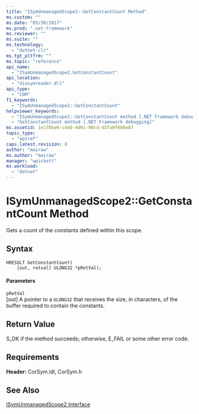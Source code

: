 ```yaml
---
title: "ISymUnmanagedScope2::GetConstantCount Method"
ms.custom: ""
ms.date: "03/30/2017"
ms.prod: ".net-framework"
ms.reviewer: ""
ms.suite: ""
ms.technology: 
  - "dotnet-clr"
ms.tgt_pltfrm: ""
ms.topic: "reference"
api_name: 
  - "ISymUnmanagedScope2.GetConstantCount"
api_location: 
  - "diasymreader.dll"
api_type: 
  - "COM"
f1_keywords: 
  - "ISymUnmanagedScope2::GetConstantCount"
helpviewer_keywords: 
  - "ISymUnmanagedScope2::GetConstantCount method [.NET Framework debugging]"
  - "GetConstantCount method [.NET Framework debugging]"
ms.assetid: 1e1f0be6-c4e8-4d6c-98cd-d5fa9f686e87
topic_type: 
  - "apiref"
caps.latest.revision: 8
author: "mairaw"
ms.author: "mairaw"
manager: "wpickett"
ms.workload: 
  - "dotnet"
---
```

# ISymUnmanagedScope2::GetConstantCount Method
Gets a count of the constants defined within this scope.  
  
## Syntax  
  
```  
HRESULT GetConstantCount(  
    [out, retval] ULONG32 *pRetVal);  
```  
  
#### Parameters  
 `pRetVal`  
 [out] A pointer to a `ULONG32` that receives the size, in characters, of the buffer required to contain the constants.  
  
## Return Value  
 S_OK if the method succeeds; otherwise, E_FAIL or some other error code.  
  
## Requirements  
 **Header:** CorSym.idl, CorSym.h  
  
## See Also  
 [ISymUnmanagedScope2 Interface](../../../../docs/framework/unmanaged-api/diagnostics/isymunmanagedscope2-interface.md)
